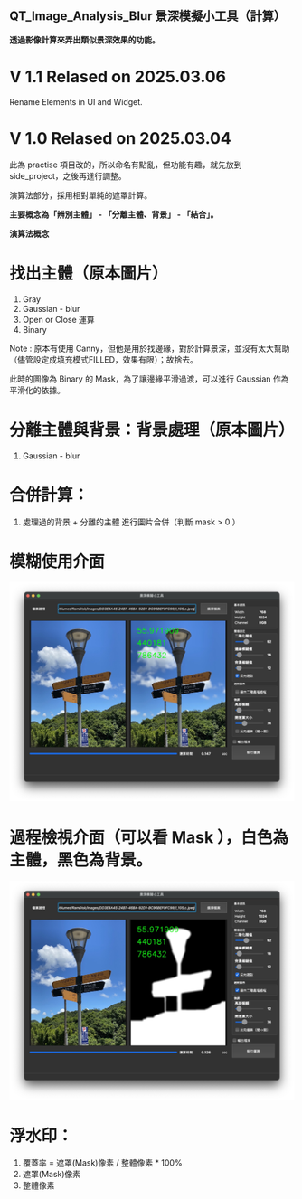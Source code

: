 QT_Image_Analysis_Blur 景深模擬小工具（計算）
-

**透過影像計算來弄出類似景深效果的功能。**

# V 1.1  Relased on 2025.03.06

Rename Elements in UI and Widget.


# V 1.0  Relased on 2025.03.04

此為 practise 項目改的，所以命名有點亂，但功能有趣，就先放到 side_project，之後再進行調整。

演算法部分，採用相對單純的遮罩計算。

**主要概念為「辨別主體」 - 「分離主體、背景」 - 「結合」。**



**演算法概念**

# 找出主體（原本圖片）
1. Gray
2. Gaussian - blur
3. Open or Close 運算
4. Binary


Note : 原本有使用 Canny，但他是用於找邊緣，對於計算景深，並沒有太大幫助（儘管設定成填充模式FILLED，效果有限）；故捨去。


此時的圖像為 Binary 的 Mask，為了讓邊緣平滑過渡，可以進行 Gaussian 作為平滑化的依據。

# 分離主體與背景：背景處理（原本圖片）
1. Gaussian - blur

# 合併計算：
1. 處理過的背景 + 分離的主體 進行圖片合併（判斷 mask > 0 ）


# 模糊使用介面

![介面](https://github.com/JIK-JHONG/side_project/blob/main/QT_Image_Analysis_Blur/demo_blur.jpeg)


# 過程檢視介面（可以看 Mask ），白色為主體，黑色為背景。

![介面](https://github.com/JIK-JHONG/side_project/blob/main/QT_Image_Analysis_Blur/demo_binary.jpeg)


# 浮水印：
1. 覆蓋率 = 遮罩(Mask)像素 / 整體像素 * 100%
2. 遮罩(Mask)像素
3. 整體像素


